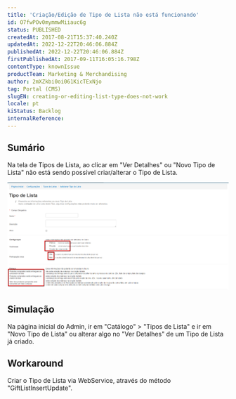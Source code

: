 ```yaml
---
title: 'Criação/Edição de Tipo de Lista não está funcionando'
id: O7fwPOv0mymmwMiiauc6g
status: PUBLISHED
createdAt: 2017-08-21T15:37:40.240Z
updatedAt: 2022-12-22T20:46:06.884Z
publishedAt: 2022-12-22T20:46:06.884Z
firstPublishedAt: 2017-09-11T16:05:16.798Z
contentType: knownIssue
productTeam: Marketing & Merchandising
author: 2mXZkbi0oi061KicTExNjo
tag: Portal (CMS)
slugEN: creating-or-editing-list-type-does-not-work
locale: pt
kiStatus: Backlog
internalReference: 
---
```


## Sumário

Na tela de Tipos de Lista, ao clicar em "Ver Detalhes" ou "Novo Tipo de Lista" não está sendo possível criar/alterar o Tipo de Lista.

![Criação de Tipo de Lista](https://raw.githubusercontent.com/vtexdocs/help-center-content/refs/heads/main/docs/pt/known-issues/Marketing%20&%20Merchandising/criacaoedicao-de-tipo-de-lista-nao-esta-funcionando_1.png)

## Simulação

Na página inicial do Admin, ir em "Catálogo" > "Tipos de Lista" e ir em "Novo Tipo de Lista" ou alterar algo no "Ver Detalhes" de um Tipo de Lista já criado.

## Workaround

Criar o Tipo de Lista via WebService, através do método "GiftListInsertUpdate".

